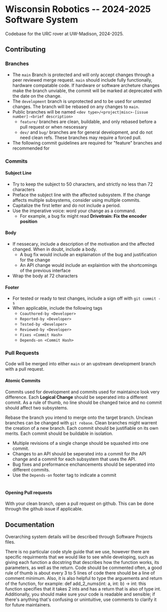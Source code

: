 # Wisconsin Robotics -- 2024-2025 Software System
Codebase for the URC rover at UW-Madison, 2024-2025.

## Contributing

### Branches

- The `main` Branch is protected and will only accept changes through a peer reviewed merge request. `main` should include fully functionally, hardware compatable code. If hardware or software archeture changes make the branch unviable, the commit will be marked at deprecated with the date on the change.
- The `development` branch is unprotected and to be used for untested changes. The branch will be rebased on any changes to `main`.
- Public branches will be named
`<dev type>/<project|misc>-[issue number]-<brief description>`
	- `feature/` branches are clean, buildable, and only rebased before a pull request or when nescessary
	- `dev/` and `bug/` branches are for general development, and do not need clean refs. These branches may require a forced pull.
- The following commit guidelines are required for "feature" branches and recommended for

### Commits

#### Subject Line

- Try to keep the subject to 50 characters, and strictly no less than 72 characters
- Preface the subject line with the affected subsystem. If the change affects multiple subsystems, consider using multiple commits.
- Capitalize the first letter and do not include a period.
- Use the imperative voice: word your change as a command.
	- For example, a bug fix might read **Drivetrain: Fix the encoder position**

#### Body
- If nessecary, include a description of the motivation and the affected changed. When in doubt, include a body.
    - A bug fix would include an explaination of the bug and justification for the change
    - An API change would include an explaintion with the shortcomings of the previous interface
- Wrap the body at 72 characters

#### Footer
- For tested or ready to test changes, include a sign off with `git commit -s`
- When applicable, include the following tags
    - `Coauthored-by <Developer>`
    - `Reported-by <Developer>`
    - `Tested-by <Developer>`
    - `Reviewed-by <Developer>`
    - `Fixes <Commit Hash>`
    - `Depends-on <Commit Hash>`

### Pull Requests
Code will be merged into either `main` or an upstream development branch with a pull request.

#### Atomic Commits

Commits used for development and commits used for maintaince look very difference. Each **Logical Change** should be seperated into a different commit. As a rule of thumb, no line should be changed twice and no commit should affect two subsystems. 

Rebase the branch you intend to merge onto the target branch. Unclean branches can be changed with `git rebase`. Clean branches might warrent the creation of a new branch. Each commit should be justifiable on its own merits. Each commit should be buildable in isolation.

- Multiple revisions of a single change should be squashed into one commit.
- Changes to an API should be seperated into a commit for the API change and a commit for each subsystem that uses the API.
- Bug fixes and preformance enchancements should be seperated into different commits.
- Use the `Depends-on` footer tag to indicate a commit


#
#### Opening Pull requests

With your clean branch, open a pull request on github. This can be done through the github issue if applicable. 

## Documentation
Overarching system details will be described through Software Projects files.

There is no particular code style guide that we use, however there are specific requirments that we would like to see while developing, such as giving each function a docstring that describes how the function works, its parameters, as well as the return. Code should be commented often, a good rule of thumb is about every 3 to 5 lines of code there should be a line of comment minimum. Also, it is also helpful to type the arguements and return of the function, for example: def add_2_nums(int: a, int: b) -> int: this function specifies that it takes 2 ints and has a return that is also of type int. Additionally, you should make sure your code is readable and sensible; if there's anything that's confusing or unintuitive, use comments to clarify it for future maintainers.
